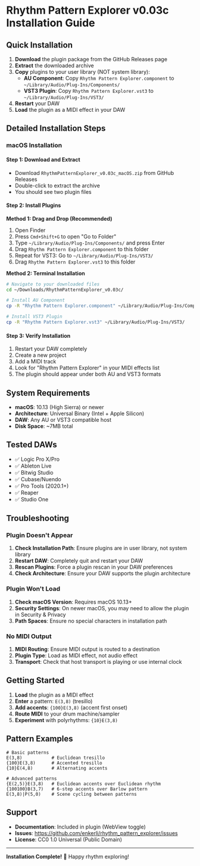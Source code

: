 # Rhythm Pattern Explorer v0.03c Installation Guide

## Quick Installation

1. **Download** the plugin package from the GitHub Releases page
2. **Extract** the downloaded archive
3. **Copy** plugins to your user library (NOT system library):
   - **AU Component**: Copy `Rhythm Pattern Explorer.component` to `~/Library/Audio/Plug-Ins/Components/`
   - **VST3 Plugin**: Copy `Rhythm Pattern Explorer.vst3` to `~/Library/Audio/Plug-Ins/VST3/`
4. **Restart** your DAW
5. **Load** the plugin as a MIDI effect in your DAW

## Detailed Installation Steps

### macOS Installation

#### Step 1: Download and Extract
- Download `RhythmPatternExplorer_v0.03c_macOS.zip` from GitHub Releases
- Double-click to extract the archive
- You should see two plugin files

#### Step 2: Install Plugins

**Method 1: Drag and Drop (Recommended)**
1. Open Finder
2. Press `Cmd+Shift+G` to open "Go to Folder"
3. Type `~/Library/Audio/Plug-Ins/Components/` and press Enter
4. Drag `Rhythm Pattern Explorer.component` to this folder
5. Repeat for VST3: Go to `~/Library/Audio/Plug-Ins/VST3/`
6. Drag `Rhythm Pattern Explorer.vst3` to this folder

**Method 2: Terminal Installation**
```bash
# Navigate to your downloaded files
cd ~/Downloads/RhythmPatternExplorer_v0.03c/

# Install AU Component
cp -R "Rhythm Pattern Explorer.component" ~/Library/Audio/Plug-Ins/Components/

# Install VST3 Plugin
cp -R "Rhythm Pattern Explorer.vst3" ~/Library/Audio/Plug-Ins/VST3/
```

#### Step 3: Verify Installation
1. Restart your DAW completely
2. Create a new project
3. Add a MIDI track
4. Look for "Rhythm Pattern Explorer" in your MIDI effects list
5. The plugin should appear under both AU and VST3 formats

## System Requirements

- **macOS**: 10.13 (High Sierra) or newer
- **Architecture**: Universal Binary (Intel + Apple Silicon)
- **DAW**: Any AU or VST3 compatible host
- **Disk Space**: ~7MB total

## Tested DAWs

- ✅ Logic Pro X/Pro
- ✅ Ableton Live
- ✅ Bitwig Studio
- ✅ Cubase/Nuendo
- ✅ Pro Tools (2020.1+)
- ✅ Reaper
- ✅ Studio One

## Troubleshooting

### Plugin Doesn't Appear
1. **Check Installation Path**: Ensure plugins are in user library, not system library
2. **Restart DAW**: Completely quit and restart your DAW
3. **Rescan Plugins**: Force a plugin rescan in your DAW preferences
4. **Check Architecture**: Ensure your DAW supports the plugin architecture

### Plugin Won't Load
1. **Check macOS Version**: Requires macOS 10.13+
2. **Security Settings**: On newer macOS, you may need to allow the plugin in Security & Privacy
3. **Path Spaces**: Ensure no special characters in installation path

### No MIDI Output
1. **MIDI Routing**: Ensure MIDI output is routed to a destination
2. **Plugin Type**: Load as MIDI effect, not audio effect
3. **Transport**: Check that host transport is playing or use internal clock

## Getting Started

1. **Load** the plugin as a MIDI effect
2. **Enter** a pattern: `E(3,8)` (tresillo)
3. **Add accents**: `{100}E(3,8)` (accent first onset)
4. **Route MIDI** to your drum machine/sampler
5. **Experiment** with polyrhythms: `{10}E(3,8)`

## Pattern Examples

```
# Basic patterns
E(3,8)           # Euclidean tresillo
{100}E(3,8)      # Accented tresillo
{10}E(4,8)       # Alternating accents

# Advanced patterns
{E(2,5)}E(3,8)   # Euclidean accents over Euclidean rhythm
{100100}B(3,7)   # 6-step accents over Barlow pattern
E(3,8)|P(5,0)    # Scene cycling between patterns
```

## Support

- **Documentation**: Included in plugin (WebView toggle)
- **Issues**: https://github.com/enkerli/rhythm_pattern_explorer/issues
- **License**: CC0 1.0 Universal (Public Domain)

---

**Installation Complete!** 🎵 Happy rhythm exploring!